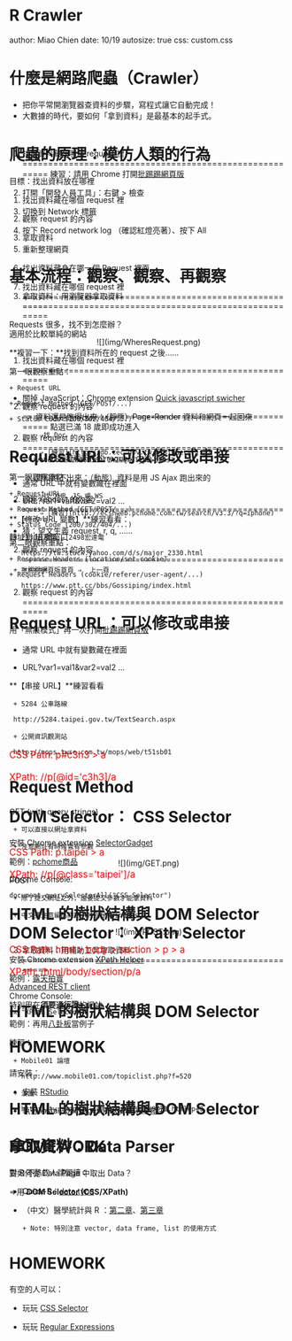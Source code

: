 
R Crawler
========================================================
author: Miao Chien
date: 10/19
autosize: true
css: custom.css




什麼是網路爬蟲（Crawler）
========================================================


- 把你平常開瀏覽器查資料的步驟，寫程式讓它自動完成！
- 大數據的時代，要如何「拿到資料」是最基本的起手式。


爬蟲的原理：模仿人類的行為
========================================================


目標：找出資料放在哪裡

1. 找出資料藏在哪個 request 裡
    
2. 觀察 request 的內容
   
3. 拿取資料


基本流程：觀察、觀察、再觀察
========================================================
<div class="midcenter" style="margin-left:-500px; margin-top:-300px;">
<img src="img/User-Server.png"></img>
</div>


1. 找出資料藏在哪個 request 裡
========================================================
練習：請用 Chrome 打開[批踢踢網頁版](https://www.ptt.cc/bbs/Gossiping/index.html)

1. 打開「開發人員工具」：右鍵 > 檢查 

2. 切換到 Network 標籤

3. 按下 Record network log （確認紅燈亮著）、按下 All

4. 重新整理網頁

5. 找出資料藏身在哪一個 Request 裡面


1. 找出資料藏在哪個 request 裡
========================================================


Requests 很多，找不到怎麼辦？

<center>
![](img/WheresRequest.png)
</center>


1. 找出資料藏在哪個 request 裡
========================================================
* 關掉 JavaScript：Chrome extension [Quick javascript swicher](https://chrome.google.com/webstore/detail/quick-javascript-switcher/geddoclleiomckbhadiaipdggiiccfje)
    + 資料還是跑得出來：（靜態）Page-Render 資料和網頁一起回來
    
           ⇒找 Doc    
           
           ⇒ [練習](http://db.cec.gov.tw/histQuery.jsp?voteCode=20160101T1A2&qryType=ctks)
    
    + 資料跑不出來：（動態）資料是用 JS Ajax 跑出來的
           
           ⇒找 XHR、JS 或 WS     
           
           ⇒ [練習](http://ecshweb.pchome.com.tw/search/v3.3/?q=iphone)

* 猜：望文生義 request, r, q,  ......


2. 觀察 request 的內容 
========================================================

<div class="midcenter" style="margin-left:-500px; margin-top:-300px;">
<img src="img/Request-Response.png"></img>
</div>


2. 觀察 request 的內容 
========================================================
找到資料所在的 request 之後......

第一眼觀察重點：

    + Request URL

    + Request Method (GET/POST/...)

    + Status Code (200/302/404/...)


第二眼觀察重點：

    + Response Headers (location/set-cookie)
    
    + Request Headers (cookie/referer/user-agent/...)
    

2. 觀察 request 的內容 
========================================================

用「無痕模式」再一次打開[批踢踢網頁版](https://www.ptt.cc/bbs/Gossiping/index.html)

<div class="midcenter" style="margin-left:-500px; margin-top:-300px;">
<img src="img/p1.png"></img>
</div>


2. 觀察 request 的內容 
========================================================

轉址到 18 號窗口

<div class="midcenter" style="margin-left:-500px; margin-top:-300px;">
<img src="img/p2.png"></img>
</div>


2. 觀察 request 的內容 
========================================================
點選已滿 18 歲即成功進入

<div class="midcenter" style="margin-left:-500px; margin-top:-300px;">
<img src="img/p3.png"></img>
</div>


3. 拿取資料：用瀏覽器拿取資料
========================================================

適用於比較單純的網站

**複習一下：**找到資料所在的 request 之後......

第一眼觀察重點：

    + Request URL

    + Request Method (GET/POST/...)

    + Status Code (200/302/404/...)


Request URL：可以修改或串接
========================================================

* 通常 URL 中就有變數藏在裡面

* URL?var1=val1&var2=val2 ...

**【修改 URL 變數】**練習看看：

     + 2330台積電 ⇒ 2498宏達電
    
       https://tw.stock.yahoo.com/d/s/major_2330.html
    
     + 批踢踢網頁版首頁 ⇒  上一頁
    
       https://www.ptt.cc/bbs/Gossiping/index.html


Request URL：可以修改或串接
========================================================
* 通常 URL 中就有變數藏在裡面

* URL?var1=val1&var2=val2 ...

**【串接 URL】**練習看看

     + 5284 公車路線
   
     http://5284.taipei.gov.tw/TextSearch.aspx
  
     + 公開資訊觀測站
   
     http://mops.twse.com.tw/mops/web/t51sb01


Request Method 
========================================================

GET (with query strings)

     + 可以直接以網址拿資料
    
     + 注意網址有時候會有參數

<center>
![](img/GET.png)
</center>

POST

     + 除了提交網址之外，還要提交參數才能拿資料
    
     + 中文要注意編碼問題（特別是 Windows ） 

<center>
![](img/POST.png)
</center>

3. 拿取資料：用輔助工具拿取資料
========================================================

[Advanced REST client](https://chrome.google.com/webstore/detail/advanced-rest-client/hgmloofddffdnphfgcellkdfbfbjeloo?hl=zh-TW&utm_source=chrome-ntp-launcher)

特別用在**須要通行證**的網站

範例：再用[八卦板](https://www.ptt.cc/bbs/Gossiping/index.html)當例子

練習：
     
     + Mobile01 論壇
      
       http://www.mobile01.com/topiclist.php?f=520
      
     + 漫畫
     
       http://tw.ikanman.com/comic/1128/9771.html#p=3

拿取資料：Data Parser
========================================================

要如何從 Data Page 中取出 Data？

⇒用 **DOM Selector (CSS/XPath)**

<div class="midcenter" style="margin-left:-500px; margin-top:-250px;">
<img src="img/User-Server.png"></img>
</div>



HTML 的樹狀結構與 DOM Selector
========================================================
<div class="midcenter" style="margin-left:-600px; margin-top:-300px;">
<img src="img/html.png"></img>
</div>

<div class="footer" style="text-align:left;margin-top:-50px;font-size:120%;color:red";>
       CSS Path: html > body > section > p > a </br></br>
       XPath: /html/body/section/p/a
</div>


HTML 的樹狀結構與 DOM Selector
========================================================
<div class="midcenter" style="margin-left:-600px; margin-top:-300px;">
<img src="img/html.png"></img>
</div>

<div class="footer" style="text-align:left;margin-top:-50px;font-size:120%;color:red";>
       CSS Path: p.taipei > a </br></br>
       XPath: //p[@class='taipei']/a
</div>


HTML 的樹狀結構與 DOM Selector
========================================================
<div class="midcenter" style="margin-left:-600px; margin-top:-300px;">
<img src="img/html.png"></img>
</div>

<div class="footer" style="text-align:left;margin-top:-50px;font-size:120%;color:red";>
       CSS Path: p#c3h3 > a </br></br>
       XPath: //p[@id='c3h3]/a
</div>


DOM Selector： CSS Selector
========================================================

安裝 Chrome extension [SelectorGadget](https://chrome.google.com/webstore/detail/selectorgadget/mhjhnkcfbdhnjickkkdbjoemdmbfginb/related?hl=zh-TW)

範例：[pchome商品](http://ecshweb.pchome.com.tw/search/v3.3/?q=apple)

Chrome Console: 

```
document.querySelectorAll("CSS Selector")
```


DOM Selector： XPath Selector
========================================================
安裝 Chrome extension [XPath Helper](https://chrome.google.com/webstore/detail/xpath-helper/hgimnogjllphhhkhlmebbmlgjoejdpjl?hl=zh-TW)

範例：[露天拍賣](http://search.ruten.com.tw/search/s000.php?enc=u&searchfrom=indexbar&k=apple&t=0)

Chrome Console:

```
$x("XPath Selector")
```


HOMEWORK
========================================================

請安裝：

* 安裝 [RStudio](https://www.rstudio.com/products/rstudio/download3/)

* 執行 install_packages.R 以安裝所需套件

HOMEWORK
========================================================
對 R 不熟的人請閱讀：

* Quick-R：[data type](http://www.statmethods.net/input/datatypes.html)

* （中文）醫學統計與 R ：[第二章](http://web.ntpu.edu.tw/~cflin/Teach/R/R06C02DataBasic.pdf)、[第三章](http://web.ntpu.edu.tw/~cflin/Teach/R/R06EN03Object.pdf)

      + Note: 特別注意 vector, data frame, list 的使用方式

HOMEWORK
========================================================
有空的人可以：

* 玩玩 [CSS Selector](http://flukeout.github.io/)

* 玩玩 [Regular Expressions](https://regexone.com/)



